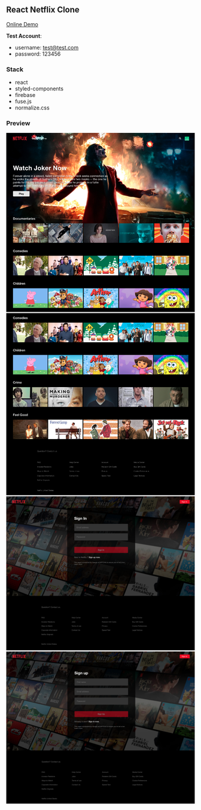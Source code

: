 ## React Netflix Clone

[Online Demo](https://netflix-clone-b5502.firebaseapp.com/)

**Test Account**:

- username: test@test.com
- password: 123456

### Stack

- react
- styled-components
- firebase
- fuse.js
- normalize.css

### Preview

![image-1](./screenshot/home.png)
![image-2](./screenshot/home2.png)
![image-3](./screenshot/signin.png)
![image-4](./screenshot/signup.png)
